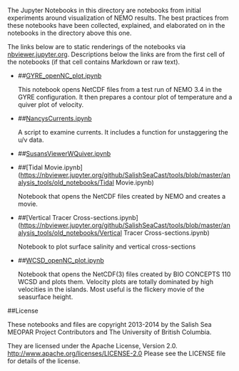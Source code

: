The Jupyter Notebooks in this directory are notebooks from
initial experiments around visualization of NEMO results.
The best practices from these notebooks have been collected,
explained,
and elaborated on in the notebooks in the directory above this one.

The links below are to static renderings of the notebooks via
[nbviewer.jupyter.org](https://nbviewer.jupyter.org/).
Descriptions below the links are from the first cell of the notebooks
(if that cell contains Markdown or raw text).

* ##[GYRE_openNC_plot.ipynb](https://nbviewer.jupyter.org/github/SalishSeaCast/tools/blob/master/analysis_tools/old_notebooks/GYRE_openNC_plot.ipynb)

    This notebook opens NetCDF files from a test run of NEMO 3.4 in the GYRE configuration.  It then prepares a contour plot of temperature and a quiver plot of velocity.

* ##[NancysCurrents.ipynb](https://nbviewer.jupyter.org/github/SalishSeaCast/tools/blob/master/analysis_tools/old_notebooks/NancysCurrents.ipynb)

    A script to examine currents. It includes a function for unstaggering the u/v data.

* ##[SusansViewerWQuiver.ipynb](https://nbviewer.jupyter.org/github/SalishSeaCast/tools/blob/master/analysis_tools/old_notebooks/SusansViewerWQuiver.ipynb)

* ##[Tidal Movie.ipynb](https://nbviewer.jupyter.org/github/SalishSeaCast/tools/blob/master/analysis_tools/old_notebooks/Tidal Movie.ipynb)

    Notebook that opens the NetCDF files created by NEMO and creates a movie.


* ##[Vertical Tracer Cross-sections.ipynb](https://nbviewer.jupyter.org/github/SalishSeaCast/tools/blob/master/analysis_tools/old_notebooks/Vertical Tracer Cross-sections.ipynb)

    Notebook to plot surface salinity and vertical cross-sections

* ##[WCSD_openNC_plot.ipynb](https://nbviewer.jupyter.org/github/SalishSeaCast/tools/blob/master/analysis_tools/old_notebooks/WCSD_openNC_plot.ipynb)

    Notebook that opens the NetCDF(3) files created by BIO CONCEPTS 110 WCSD and plots them.
    Velocity plots are totally dominated by high velocities in the islands. Most useful is the flickery movie of the seasurface height.


##License

These notebooks and files are copyright 2013-2014
by the Salish Sea MEOPAR Project Contributors
and The University of British Columbia.

They are licensed under the Apache License, Version 2.0.
http://www.apache.org/licenses/LICENSE-2.0
Please see the LICENSE file for details of the license.
